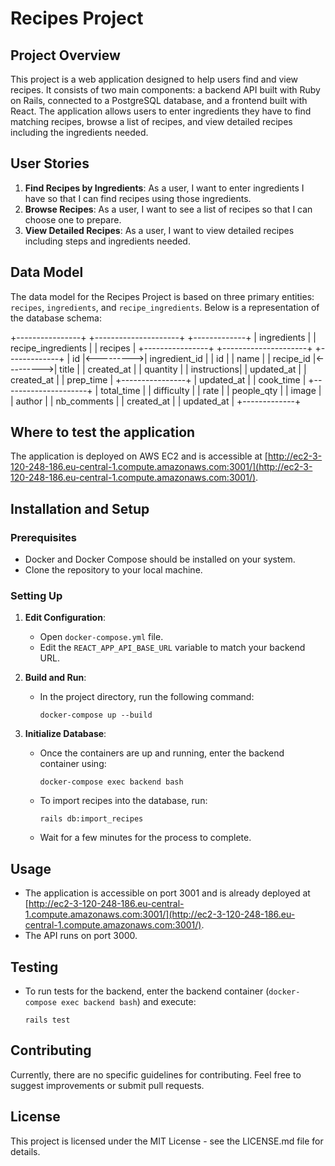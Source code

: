 # Recipes Project

## Project Overview

This project is a web application designed to help users find and view recipes. It consists of two main components: a backend API built with Ruby on Rails, connected to a PostgreSQL database, and a frontend built with React. The application allows users to enter ingredients they have to find matching recipes, browse a list of recipes, and view detailed recipes including the ingredients needed.

## User Stories

1. **Find Recipes by Ingredients**: As a user, I want to enter ingredients I have so that I can find recipes using those ingredients.
2. **Browse Recipes**: As a user, I want to see a list of recipes so that I can choose one to prepare.
3. **View Detailed Recipes**: As a user, I want to view detailed recipes including steps and ingredients needed.

## Data Model

The data model for the Recipes Project is based on three primary entities: `recipes`, `ingredients`, and `recipe_ingredients`. Below is a representation of the database schema:

+----------------+           +---------------------+           +-------------+
|  ingredients   |           |  recipe_ingredients |           |   recipes   |
+----------------+           +---------------------+           +-------------+
| id             |<--------->| ingredient_id       |           | id          |
| name           |           | recipe_id           |<--------->| title       |
| created_at     |           | quantity            |           | instructions|
| updated_at     |           | created_at          |           | prep_time   |
+----------------+           | updated_at          |           | cook_time   |
                             +---------------------+           | total_time  |
                                                               | difficulty  |
                                                               | rate        |
                                                               | people_qty  |
                                                               | image       |
                                                               | author      |
                                                               | nb_comments |
                                                               | created_at  |
                                                               | updated_at  |
                                                               +-------------+

## Where to test the application

The application is deployed on AWS EC2 and is accessible at [http://ec2-3-120-248-186.eu-central-1.compute.amazonaws.com:3001/](http://ec2-3-120-248-186.eu-central-1.compute.amazonaws.com:3001/).

## Installation and Setup

### Prerequisites

- Docker and Docker Compose should be installed on your system.
- Clone the repository to your local machine.

### Setting Up

1. **Edit Configuration**:
   - Open `docker-compose.yml` file.
   - Edit the `REACT_APP_API_BASE_URL` variable to match your backend URL.

2. **Build and Run**:
   - In the project directory, run the following command:

     ```
     docker-compose up --build
     ```

3. **Initialize Database**:
   - Once the containers are up and running, enter the backend container using:

     ```
     docker-compose exec backend bash
     ```

   - To import recipes into the database, run:

     ```
     rails db:import_recipes
     ```

   - Wait for a few minutes for the process to complete.

## Usage

- The application is accessible on port 3001 and is already deployed at [http://ec2-3-120-248-186.eu-central-1.compute.amazonaws.com:3001/](http://ec2-3-120-248-186.eu-central-1.compute.amazonaws.com:3001/).
- The API runs on port 3000.

## Testing

- To run tests for the backend, enter the backend container (`docker-compose exec backend bash`) and execute:

    ```
    rails test
    ```

## Contributing

Currently, there are no specific guidelines for contributing. Feel free to suggest improvements or submit pull requests.

## License

This project is licensed under the MIT License - see the LICENSE.md file for details.
